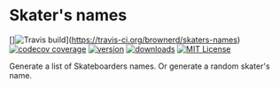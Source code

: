 # Skater's names

[]![Travis build](https://img.shields.io/travis/brownerd/skaters-names.svg?style=flat-square)](https://travis-ci.org/brownerd/skaters-names)
[![codecov coverage](https://img.shields.io/codecov/c/github/brownerd/skaters-names.svg?style=flat-square)](https://codecov.io/github/brownerd/skaters-names)
[![version](https://img.shields.io/npm/v/skaters-names.svg?style=flat-square)](http://npm.im/skaters-names)
[![downloads](https://img.shields.io/npm/dm/skaters-names.svg?style=flat-square)](http://npm-stat.com/charts.html?package=skaters-names&from=2015-08-01)
[![MIT License](https://img.shields.io/npm/l/skaters-names.svg?style=flat-square)](http://opensource.org/licenses/MIT)

Generate a list of Skateboarders names. Or generate a random skater's name.
